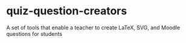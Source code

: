 # quiz-question-creators
A set of tools that enable a teacher to create LaTeX, SVG, and Moodle questions for students
